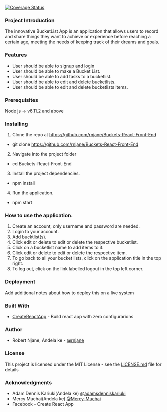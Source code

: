 [![Coverage Status](https://coveralls.io/repos/github/rnjane/Bucket-Lists-Front-No-Redux/badge.svg?branch=develop)](https://coveralls.io/github/rnjane/Bucket-Lists-Front-No-Redux?branch=develop)
### Project Introduction

The innovative BucketList App is an application that  allows users  to record and share things they want to achieve or experience before reaching a certain age, meeting the needs of keeping track of their dreams and goals.

### Features
  * User should be able to signup and login
  * User should be able to make a Bucket List.
  * User should be able to add tasks to a bucketlist.
  * User should be able to edit and delete bucketlists.
  * User should be able to edit and delete bucketlists items.

### Prerequisites

Node js -> v6.11.2 and above

### Installing

 1. Clone the repo at https://github.com/rnjane/Buckets-React-Front-End
 - git clone https://github.com/rnjane/Buckets-React-Front-End
 2. Navigate into the project folder
 - cd Buckets-React-Front-End
 3. Install the project dependencies.
 - npm install
 4. Run the application.
 - npm start

### How to use the application.
1. Create an account, only username and password are needed.
2. Login to your account.
3. Add bucktlist(s).
4. Click edit or delete to edit or delete the respective bucketlist.
5. Click on a bucketlist name to add items to it.
6. Click edit or delete to edit or delete the respective item.
7. To go back to all your bucket lists, click on the application title in the top right.
8. To log out, click on the link labelled logout in the top left corner.

### Deployment

Add additional notes about how to deploy this on a live system

### Built With

* [CreateReactApp](https://github.com/facebookincubator/create-react-app) - Build react app with zero configurarions

### Author

* Robert Njane, Andela ke - [@rnjane](https://github.com/rnjane)

### License

This project is licensed under the MIT License - see the [LICENSE.md](LICENSE.md) file for details

### Acknowledgments

* Adam Dennis Kariuki(Andela ke) [@adamsdenniskariuki](https://github.com//adamsdenniskariuki)
* Mercy Muchai(Andela ke) [@Mercy-Muchai](https://github.com/Mercy-Muchai) 
* Facebook - Create React App
